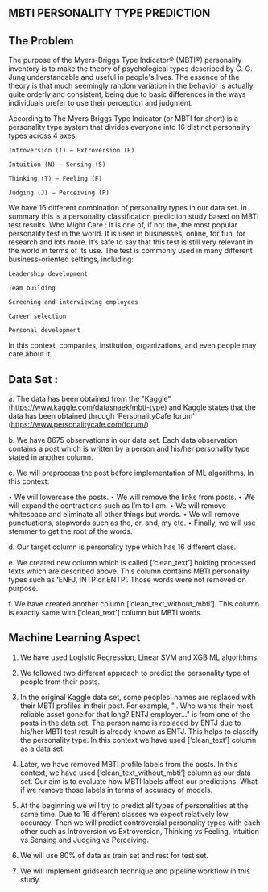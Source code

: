 
## MBTI PERSONALITY TYPE PREDICTION

## The Problem
The purpose of the Myers-Briggs Type Indicator® (MBTI®) personality inventory is to make the theory of psychological types described by C. G. Jung understandable and useful in people's lives. The essence of the theory is that much seemingly random variation in the behavior is actually quite orderly and consistent, being due to basic differences in the ways individuals prefer to use their perception and judgment.

According to The Myers Briggs Type Indicator (or MBTI for short) is a personality type system that divides everyone into 16 distinct personality types across 4 axes:

`Introversion (I) – Extroversion (E)`

`Intuition (N) – Sensing (S)`

`Thinking (T) – Feeling (F)`

`Judging (J) – Perceiving (P)`

We have 16 different combination of personality types in our data set. In summary this is a personality classification prediction study based on MBTI test results. 
Who Might Care :
It is one of, if not the, the most popular personality test in the world. It is used in businesses, online, for fun, for research and lots more. It’s safe to say that this test is still very relevant in the world in terms of its use. The test is commonly used in many different business-oriented settings, including:

`Leadership development`

`Team building`

`Screening and interviewing employees`

`Career selection`

`Personal development`

In this context, companies, institution, organizations, and even people may care about it.  

## Data Set :
a.	The data has been obtained from the "Kaggle" (https://www.kaggle.com/datasnaek/mbti-type) and Kaggle states that the data has been obtained through ‘PersonalityCafe forum’ (https://www.personalitycafe.com/forum/)

b.	We have 8675 observations in our data set. Each data observation contains a post which is written by a person and his/her personality type stated in another column.

c.	We will preprocess the post before implementation of ML algorithms. In this context:

•	We will lowercase the posts.
•	We will remove the links from posts.
•	We will expand the contractions such as I’m to I am.
•	We will remove whitespace and eliminate all other things but words.
•	We will remove punctuations, stopwords such as the, or, and, my etc.
•	Finally, we will use stemmer to get the root of the words.

d.	Our target column is personality type which has 16 different class.

e.	We created new column which is called [‘clean_text’] holding processed texts which are described above. This column contains MBTI personality types such as ‘ENFJ, INTP or ENTP’. Those words were not removed on purpose.

f.	 We have created another column [‘clean_text_without_mbti’]. This column is exactly same with [‘clean_text’] column but MBTI words.

## Machine Learning Aspect
1.	We have used Logistic Regression, Linear SVM and XGB ML algorithms.
2.	We followed two different approach to predict the personality type of people from their posts.
1.	In the original Kaggle data set, some peoples' names are replaced with their MBTI profiles in their post. For example, "...Who wants their most reliable asset gone for that long? ENTJ employer..."  is from one of the posts in the data set. The person name is replaced by ENTJ due to his/her MBTI test result is already known as ENTJ. This helps to classify the personality type. In this context we have used [‘clean_text’] column as a data set.
2.	Later, we have removed MBTI profile labels from the posts. In this context, we have used [‘clean_text_without_mbti’] column as our data set. 
 	Our aim is to evaluate how MBTI labels affect our predictions. What if we remove those labels in terms 	of accuracy of models.
3.	At the beginning we will try to predict all types of personalities at the same time. Due to 16 different classes we expect relatively low accuracy. Then we will predict controversial personality types with each other such as Introversion vs Extroversion, Thinking vs Feeling, Intuition vs Sensing and Judging vs Perceiving.

4.	We will use 80% of data as train set and rest for test set.

5.	We will implement gridsearch technique and pipeline workflow in this study.
